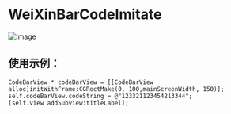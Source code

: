 # WeiXinBarCodeImitate
![image](https://github.com/cheniOS/WeiXinBarCodeImitate/blob/master/weeinew.gif)

## 使用示例：

    CodeBarView * codeBarView = [[CodeBarView alloc]initWithFrame:CGRectMake(0, 100,mainScreenWidth, 150)];
    self.codeBarView.codeString = @"123321123454213344";
    [self.view addSubview:titleLabel];
   
  
